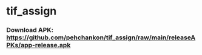 # tif_assign

### Download APK: https://github.com/pehchankon/tif_assign/raw/main/releaseAPKs/app-release.apk
